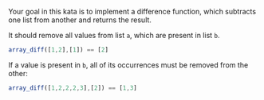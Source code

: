Your goal in this kata is to implement a difference function, which subtracts one list from another and returns the result.

It should remove all values from list `a`, which are present in list `b`.

```js
array_diff([1,2],[1]) == [2]
```

If a value is present in `b`, all of its occurrences must be removed from the other:

```js
array_diff([1,2,2,2,3],[2]) == [1,3]
```
